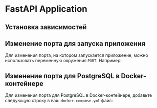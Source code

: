 # FastAPI Application

## Установка зависимостей

## Изменение порта для запуска приложения

Для изменения порта, на котором запускается приложение, можно использовать переменную окружения `PORT`. Например:

## Изменение порта для PostgreSQL в Docker-контейнере

Для изменения порта для PostgreSQL в Docker-контейнере, добавьте следующую строку в ваш `docker-compose.yml` файл:
